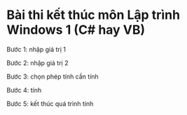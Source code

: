 # Bài thi kết thúc môn Lập trình Windows 1 (C# hay VB)
Bước 1: nhập giá trị 1

Bước 2: nhập giá trị 2

Bước 3: chọn phép tính cần tính

Bước 4: tính

Bước 5: kết thúc quá trình tính
